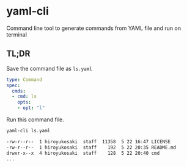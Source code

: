 # yaml-cli

Command line tool to generate commands from YAML file and run on terminal

## TL;DR

Save the command file as `ls.yaml`

```yaml
type: Command
spec:
  cmds:
  - cmd: ls
    opts:
    - opt: "l"
```

Run this command file.

```sh
yaml-cli ls.yaml

-rw-r--r--  1 hiroyukosaki  staff  11358  5 22 16:47 LICENSE
-rw-r--r--  1 hiroyukosaki  staff    192  5 22 20:35 README.md
drwxr-x--x  4 hiroyukosaki  staff    128  5 22 20:40 cmd
...
```
